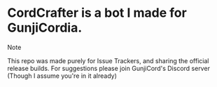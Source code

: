 # CordCrafter is a bot I made for GunjiCordia.

> [!NOTE]
This repo was made purely for Issue Trackers, and sharing the official release builds.
For suggestions please join GunjiCord's Discord server (Though I assume you're in it already)

